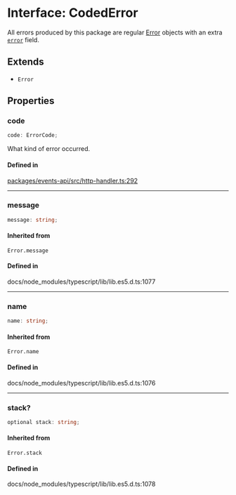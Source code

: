 # Interface: CodedError

All errors produced by this package are regular
[Error](https://developer.mozilla.org/en-US/docs/Web/JavaScript/Reference/Global_Objects/Error) objects with
an extra [`error`](CodedError.md#code) field.

## Extends

- `Error`

## Properties

### code

```ts
code: ErrorCode;
```

What kind of error occurred.

#### Defined in

[packages/events-api/src/http-handler.ts:292](https://github.com/slackapi/node-slack-sdk/blob/main/packages/events-api/src/http-handler.ts#L292)

***

### message

```ts
message: string;
```

#### Inherited from

`Error.message`

#### Defined in

docs/node\_modules/typescript/lib/lib.es5.d.ts:1077

***

### name

```ts
name: string;
```

#### Inherited from

`Error.name`

#### Defined in

docs/node\_modules/typescript/lib/lib.es5.d.ts:1076

***

### stack?

```ts
optional stack: string;
```

#### Inherited from

`Error.stack`

#### Defined in

docs/node\_modules/typescript/lib/lib.es5.d.ts:1078
